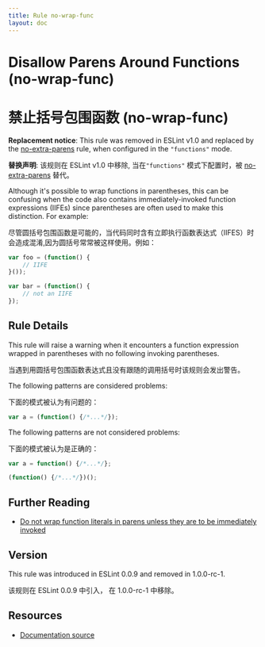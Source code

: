 ```yaml
---
title: Rule no-wrap-func
layout: doc
---
```

<!-- Note: No pull requests accepted for this file. See README.md in the root directory for details. -->
# Disallow Parens Around Functions (no-wrap-func)

# 禁止括号包围函数 (no-wrap-func)

**Replacement notice**: This rule was removed in ESLint v1.0 and replaced by the [no-extra-parens](no-extra-parens) rule, when configured in the `"functions"` mode.

**替换声明**: 该规则在 ESLint v1.0 中移除, 当在`"functions"` 模式下配置时，被 [no-extra-parens](no-extra-parens) 替代。


Although it's possible to wrap functions in parentheses, this can be confusing when the code also contains immediately-invoked function expressions (IIFEs) since parentheses are often used to make this distinction. For example:

尽管圆括号包围函数是可能的，当代码同时含有立即执行函数表达式（IIFES）时会造成混淆,因为圆括号常常被这样使用。例如：

```js
var foo = (function() {
    // IIFE
}());

var bar = (function() {
    // not an IIFE
});
```

## Rule Details

This rule will raise a warning when it encounters a function expression wrapped in parentheses with no following invoking parentheses.

当遇到用圆括号包围函数表达式且没有跟随的调用括号时该规则会发出警告。

The following patterns are considered problems:

下面的模式被认为有问题的：

```js
var a = (function() {/*...*/});
```

The following patterns are not considered problems:

下面的模式被认为是正确的：

```js
var a = function() {/*...*/};

(function() {/*...*/})();
```

## Further Reading

* [Do not wrap function literals in parens unless they are to be immediately invoked](http://jslinterrors.com/do-not-wrap-function-literals-in-parens)

## Version

This rule was introduced in ESLint 0.0.9 and removed in 1.0.0-rc-1.

该规则在 ESLint 0.0.9 中引入， 在 1.0.0-rc-1 中移除。

## Resources

* [Documentation source](https://github.com/eslint/eslint/tree/master/docs/rules/no-wrap-func.md)
